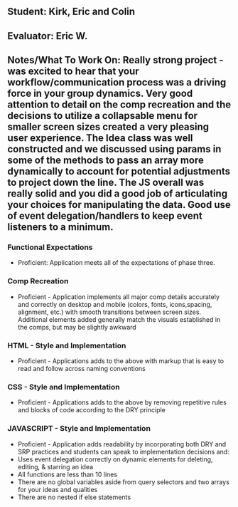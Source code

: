 ## Student: Kirk, Eric and Colin
## Evaluator: Eric W.
## Notes/What To Work On: Really strong project - was excited to hear that your workflow/communication process was a driving force in your group dynamics. Very good attention to detail on the comp recreation and the decisions to utilize a collapsable menu for smaller screen sizes created a very pleasing user experience. The Idea class was well constructed and we discussed using params in some of the methods to pass an array more dynamically to account for potential adjustments to project down the line. The JS overall was really solid and you did a good job of articulating your choices for manipulating the data. Good use of event delegation/handlers to keep event listeners to a minimum.

### Functional Expectations

*  Proficient: Application meets all of the expectations of phase three.

### Comp Recreation

*  Proficient - Application implements all major comp details accurately and correctly on desktop and mobile (colors, fonts, icons,spacing, alignment,  etc.) with smooth transitions between screen sizes. Additional elements added generally match the visuals established in the comps, but may be slightly awkward


### HTML - Style and Implementation

*  Proficient - Applications adds to the above with markup that is easy to read and follow across naming conventions

### CSS - Style and Implementation

*  Proficient - Applications adds to the above by removing repetitive rules and blocks of code according to the DRY principle

### JAVASCRIPT - Style and Implementation

*  Proficient - Application adds readability by incorporating both DRY and SRP practices and students can speak to implementation decisions and:
  *  Uses event delegation correctly on dynamic elements for deleting, editing, & starring an idea
  *  All functions are less than 10 lines
  *  There are no global variables aside from query selectors and two arrays for your ideas and qualities
  *  There are no nested if else statements
